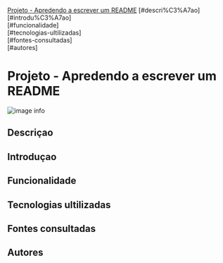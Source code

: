 [ Projeto - Apredendo a escrever um README](#projeto---apredendo-a-escrever-um-readme)
[#descri%C3%A7ao]  
[#introdu%C3%A7ao]  
[#funcionalidade]  
[#tecnologias-ultilizadas]  
[#fontes-consultadas]  
[#autores]  
# Projeto - Apredendo a escrever um README 

![image info](img/coverpage.png)
## Descriçao

## Introduçao

## Funcionalidade

## Tecnologias ultilizadas

## Fontes consultadas

## Autores